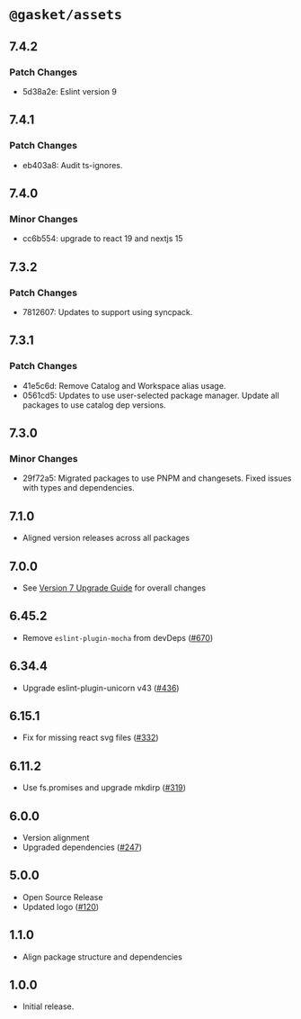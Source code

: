 # `@gasket/assets`

## 7.4.2

### Patch Changes

- 5d38a2e: Eslint version 9

## 7.4.1

### Patch Changes

- eb403a8: Audit ts-ignores.

## 7.4.0

### Minor Changes

- cc6b554: upgrade to react 19 and nextjs 15

## 7.3.2

### Patch Changes

- 7812607: Updates to support using syncpack.

## 7.3.1

### Patch Changes

- 41e5c6d: Remove Catalog and Workspace alias usage.
- 0561cd5: Updates to use user-selected package manager. Update all packages to use catalog dep versions.

## 7.3.0

### Minor Changes

- 29f72a5: Migrated packages to use PNPM and changesets. Fixed issues with types and dependencies.

## 7.1.0

- Aligned version releases across all packages

## 7.0.0

- See [Version 7 Upgrade Guide] for overall changes

## 6.45.2

- Remove `eslint-plugin-mocha` from devDeps ([#670])

## 6.34.4

- Upgrade eslint-plugin-unicorn v43 ([#436])

## 6.15.1

- Fix for missing react svg files ([#332])

## 6.11.2

- Use fs.promises and upgrade mkdirp ([#319])

## 6.0.0

- Version alignment
- Upgraded dependencies ([#247])

## 5.0.0

- Open Source Release
- Updated logo ([#120])

## 1.1.0

- Align package structure and dependencies

## 1.0.0

- Initial release.

[Version 7 Upgrade Guide]: /docs/upgrade-to-7.md
[#120]: https://github.com/godaddy/gasket/pull/120
[#247]: https://github.com/godaddy/gasket/pull/247
[#319]: https://github.com/godaddy/gasket/pull/319
[#332]: https://github.com/godaddy/gasket/pull/332
[#436]: https://github.com/godaddy/gasket/pull/436
[#670]: https://github.com/godaddy/gasket/pull/670
